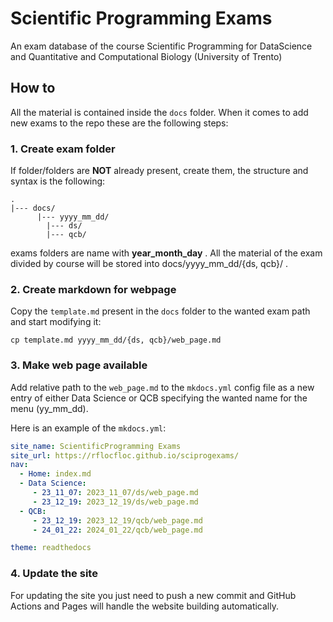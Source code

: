 # Scientific Programming Exams

An exam database of the course Scientific Programming for DataScience and Quantitative and Computational Biology (University of Trento)


## How to

All the material is contained inside the ```docs``` folder. When it comes to add new exams to the repo these are the following steps:

### 1. Create exam folder

If folder/folders are **NOT** already present, create them, the structure and syntax is the following:

``` 
.
|--- docs/
	  |--- yyyy_mm_dd/
		|--- ds/
		|--- qcb/

```

 exams folders are name with **year_month_day** . All the material of the exam divided by course will be stored into docs/yyyy_mm_dd/{ds, qcb}/ .

### 2. Create markdown for webpage

Copy the ```template.md``` present in the ```docs``` folder to the wanted exam path and start modifying it: 

``` 
cp template.md yyyy_mm_dd/{ds, qcb}/web_page.md
```


### 3. Make web page available

Add relative path to the ```web_page.md``` to the ```mkdocs.yml``` config file as a new entry of either Data Science or QCB specifying the wanted name for the menu (yy_mm_dd).

Here is an example of the ```mkdocs.yml```:

```yaml
site_name: ScientificProgramming Exams
site_url: https://rflocfloc.github.io/sciprogexams/
nav:
  - Home: index.md
  - Data Science:
     - 23_11_07: 2023_11_07/ds/web_page.md
     - 23_12_19: 2023_12_19/ds/web_page.md
  - QCB:
     - 23_12_19: 2023_12_19/qcb/web_page.md
     - 24_01_22: 2024_01_22/qcb/web_page.md

theme: readthedocs
```


### 4. Update the site

For updating the site you just need to push a new commit and GitHub Actions and Pages will handle the website building automatically.
